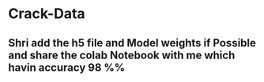 # Crack-Data

## Shri add the h5 file and Model weights if Possible and share the colab Notebook with me which havin accuracy 98 %%

